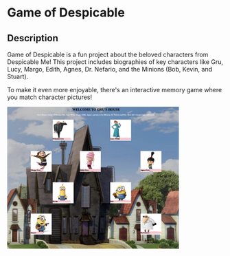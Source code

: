 # Game of Despicable

## Description

Game of Despicable is a fun project about the beloved characters from Despicable Me! This project includes biographies of key characters like Gru, Lucy, Margo, Edith, Agnes, Dr. Nefario, and the Minions (Bob, Kevin, and Stuart).

To make it even more enjoyable, there's an interactive memory game where you match character pictures!

<img src="houseofguru.png" alt="guru" width="400">
